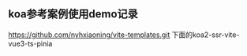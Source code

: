 ## koa参考案例使用demo记录
https://github.com/nyhxiaoning/vite-templates.git
下面的koa2-ssr-vite-vue3-ts-pinia


